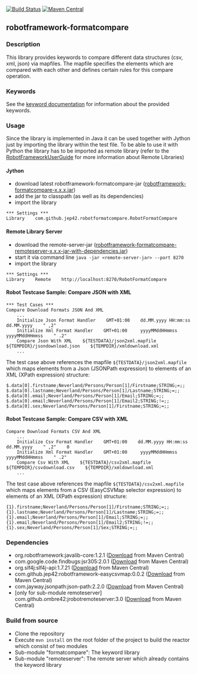 [![Build Status](https://travis-ci.org/JeP42/robotframework-formatcompare.svg?branch=master)](https://travis-ci.org/JeP42/robotframework-formatcompare) [![Maven Central](https://maven-badges.herokuapp.com/maven-central/com.github.jep42/robotframework-formatcompare/badge.svg)](https://maven-badges.herokuapp.com/maven-central/com.github.jep42/robotframework-formatcompare)



## robotframework-formatcompare


### Description

This library provides keywords to compare different data structures (csv, xml, json) via mapfiles. The mapfile specifies the elements which are compared with each other and defines certain rules for this compare operation.

### Keywords

See the [keyword documentation](https://jep42.github.io/robotframework-formatcompare/RobotFormatCompare.html) for information about the provided keywords.

### Usage

Since the library is implemented in Java it can be used together with Jython just by importing the library within the test file. To be able to
use it with Python the library has to be imported as remote library (refer to the [RobotFrameworkUserGuide](http://robotframework.org/robotframework/latest/RobotFrameworkUserGuide.html#remote-library-interface) for more information about Remote Libraries)

#### Jython

- download latest robotframework-formatcompare-jar ([robotframework-formatcompare-x.x.x.jar](https://repo.maven.apache.org/maven2/com/github/jep42/robotframework-formatcompare))
- add the jar to classpath (as well as its dependencies)
- import the library

```
*** Settings ***
Library    com.github.jep42.robotformatcompare.RobotFormatCompare
```

#### Remote Library Server

- download the remote-server-jar ([robotframework-formatcompare-remoteserver-x.x.x-jar-with-dependencies.jar](https://repo.maven.apache.org/maven2/com/github/jep42/robotframework-formatcompare-remoteserver/))
- start it via command line ``java -jar <remote-server-jar> --port 8270``
- import the library

```
*** Settings ***
Library    Remote    http://localhost:8270/RobotFormatCompare
```


#### Robot Testcase Sample: Compare JSON with XML


```
*** Test Cases ***
Compare Download Formats JSON And XML
    ...
    Initialize Json Format Handler    GMT+01:00    dd.MM.yyyy HH:mm:ss    dd.MM.yyyy    " ,2"
    Initialize Xml Format Handler    GMT+01:00     yyyyMMddHHmmss    yyyyMMddHHmmss    " .2"
    Compare Json With XML    ${TESTDATA}/json2xml.mapfile    ${TEMPDIR}/jsondownload.json    ${TEMPDIR}/xmldownload.xml
    ...
```

The test case above references the mapfile `${TESTDATA}/json2xml.mapfile` which maps elements from a Json (JSONPath expression) to elements of an XML (XPath expression) structure:

```
$.data[0].firstname;Neverland/Persons/Person[1]/Firstname;STRING;=;;
$.data[0].lastname;Neverland/Persons/Person[1]/Lastname;STRING;=;;
$.data[0].email;Neverland/Persons/Person[1]/Email;STRING;=;;
$.data[0].email;Neverland/Persons/Person[1]/Email2;STRING;!=;;
$.data[0].sex;Neverland/Persons/Person[1]/Firstname;STRING;=;;
```

#### Robot Testcase Sample: Compare CSV with XML

```
Compare Download Formats CSV And XML
    ...
    Initialize Csv Format Handler    GMT+01:00    dd.MM.yyyy HH:mm:ss    dd.MM.yyyy    " ,2"    0
    Initialize Xml Format Handler    GMT+01:00     yyyyMMddHHmmss    yyyyMMddHHmmss    " .2"
    Compare Csv With XML    ${TESTDATA}/csv2xml.mapfile    ${TEMPDIR}/csvdownload.csv    ${TEMPDIR}/xmldownload.xml
    ...
```

The test case above references the mapfile `${TESTDATA}/csv2xml.mapfile` which maps elements from a CSV (EasyCSVMap selector expression) to elements of an XML (XPath expression) structure:

```
{1}.firstname;Neverland/Persons/Person[1]/Firstname;STRING;=;;
{1}.lastname;Neverland/Persons/Person[1]/Lastname;STRING;=;;
{1}.email;Neverland/Persons/Person[1]/Email;STRING;=;;
{1}.email;Neverland/Persons/Person[1]/Email2;STRING;!=;;
{1}.sex;Neverland/Persons/Person[1]/Sex;STRING;=;;
```


### Dependencies
- org.robotframework:javalib-core:1.2.1 ([Download](https://mvnrepository.com/artifact/org.robotframework/javalib-core/1.2.1) from Maven Central)
- com.google.code.findbugs:jsr305:2.0.1 ([Download](https://mvnrepository.com/artifact/com.google.code.findbugs/jsr305/2.0.1) from Maven Central)
- org.slf4j:slf4j-api:1.7.21 ([Download](https://mvnrepository.com/artifact/org.slf4j/slf4j-api/1.7.21) from Maven Central)
- com.github.jep42:robotframework-easycsvmap:0.0.2 ([Download](https://mvnrepository.com/artifact/com.github.jep42/robotframework-easycsvmap/0.0.2) from Maven Central)
- com.jayway.jsonpath:json-path:2.2.0 ([Download](https://mvnrepository.com/artifact/com.jayway.jsonpath/json-path/2.2.0) from Maven Central)
- [only for sub-module remoteserver] com.github.ombre42:jrobotremoteserver:3.0 ([Download](https://mvnrepository.com/artifact/com.github.ombre42/jrobotremoteserver/3.0) from Maven Central)


### Build from source

- Clone the repository
- Execute ``mvn install`` on the root folder of the project to build the reactor which consist of two modules
- Sub-module "formatcompare": The keyword library
- Sub-module "remoteserver": The remote server which already contains the keyword library




